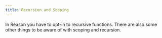```yaml
---
title: Recursion and Scoping
---
```


In Reason you have to opt-in to recursive functions. There are also some other
things to be aware of with scoping and recursion.
